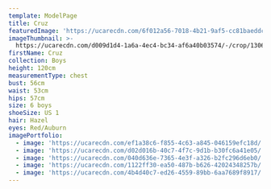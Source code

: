 ```yaml
---
template: ModelPage
title: Cruz
featuredImage: 'https://ucarecdn.com/6f012a56-7018-4b21-9af5-cc81baeddc49/'
imageThumbnail: >-
  https://ucarecdn.com/d009d1d4-1a6a-4ec4-bc34-af6a40b03574/-/crop/1306x1731/56,0/-/preview/
firstName: Cruz
collection: Boys
height: 120cm
measurementType: chest
bust: 56cm
waist: 53cm
hips: 57cm
size: 6 boys
shoeSize: US 1
hair: Hazel
eyes: Red/Auburn
imagePortfolio:
  - image: 'https://ucarecdn.com/ef1a38c6-f855-4c63-a845-046159efc18d/'
  - image: 'https://ucarecdn.com/d02d016b-40c7-4f7c-9d1b-b30fc6a41e05/'
  - image: 'https://ucarecdn.com/040d636e-7365-4e3f-a326-b2fc296d6eb0/'
  - image: 'https://ucarecdn.com/1122ff30-ea50-487b-b626-42024348257b/'
  - image: 'https://ucarecdn.com/4b4d40c7-ed26-4559-89bb-6aa7689f8917/'
---
```


